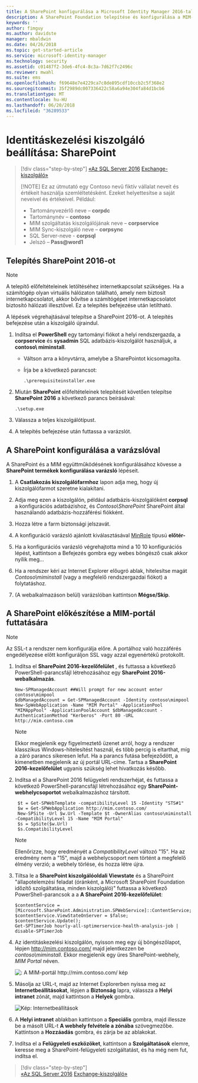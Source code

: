 ```yaml
---
title: A SharePoint konfigurálása a Microsoft Identity Manager 2016-tal való használathoz | Microsoft Docs
description: A SharePoint Foundation telepítése és konfigurálása a MIM-portál oldalának üzemeltetéséhez.
keywords: ''
author: fimguy
ms.author: davidste
manager: mbaldwin
ms.date: 04/26/2018
ms.topic: get-started-article
ms.service: microsoft-identity-manager
ms.technology: security
ms.assetid: c01487f2-3de6-4fc4-8c3a-7d62f7c2496c
ms.reviewer: mwahl
ms.suite: ems
ms.openlocfilehash: f69648e7e4229ca7c8de895cdf10ccb2c5f368e2
ms.sourcegitcommit: 35f2989dc007336422c58a6a94e304fa84d1bcb6
ms.translationtype: MT
ms.contentlocale: hu-HU
ms.lasthandoff: 06/20/2018
ms.locfileid: "36289533"
---
```

# <a name="set-up-an-identity-management-server-sharepoint"></a>Identitáskezelési kiszolgáló beállítása: SharePoint

> [!div class="step-by-step"]
> [«Az SQL Server 2016](prepare-server-sql2016.md)
> [Exchange-kiszolgáló»](prepare-server-exchange.md)
> 
> [!NOTE]
> Ez az útmutató egy Contoso nevű fiktív vállalat neveit és értékeit használja szemléltetésként. Ezeket helyettesítse a saját neveivel és értékeivel. Például:
> - Tartományvezérlő neve – **corpdc**
> - Tartománynév – **contoso**
> - MIM szolgáltatás kiszolgálójának neve – **corpservice**
> - MIM Sync-kiszolgáló neve – **corpsync**
> - SQL Server-neve - **corpsql**
> - Jelszó – <strong>Pass@word1</strong>


## <a name="install-sharepoint-2016"></a>Telepítés **SharePoint 2016-ot**

> [!NOTE]
> A telepítő előfeltételeinek letöltéséhez internetkapcsolat szükséges. Ha a számítógép olyan virtuális hálózaton található, amely nem biztosít internetkapcsolatot, akkor bővítse a számítógépet internetkapcsolatot biztosító hálózati illesztővel. Ez a telepítés befejezése után letiltható.

A lépések végrehajtásával telepítse a SharePoint 2016-ot. A telepítés befejezése után a kiszolgáló újraindul.

1.  Indítsa el **PowerShell** egy tartományi fiókot a helyi rendszergazda, a **corpservice** és **sysadmin** SQL adatbázis-kiszolgálót használjuk, a **contoso\ miminstall**.

    -   Váltson arra a könyvtárra, amelybe a SharePointot kicsomagolta.

    -   Írja be a következő parancsot:

        ```
        .\prerequisiteinstaller.exe
        ```

2.  Miután **SharePoint** előfeltételeinek telepítését követően telepítse **SharePoint 2016** a következő parancs beírásával:

    ```
    .\setup.exe
    ```

3.  Válassza a teljes kiszolgálótípust.

4.  A telepítés befejezése után futtassa a varázslót.

## <a name="run-the-wizard-to-configure-sharepoint"></a>A SharePoint konfigurálása a varázslóval

A SharePoint és a MIM együttműködésének konfigurálásához kövesse a **SharePoint termékek konfigurálása varázsló** lépéseit.

1. A **Csatlakozás kiszolgálófarmhoz** lapon adja meg, hogy új kiszolgálófarmot szeretne kialakítani.

2. Adja meg ezen a kiszolgálón, például adatbázis-kiszolgálóként **corpsql** a konfigurációs adatbázishoz, és *Contoso\SharePoint* SharePoint által használandó adatbázis-hozzáférési fiókként.
3. Hozza létre a farm biztonsági jelszavát.

4. A konfiguráció varázsló ajánlott kiválasztásával [MinRole](https://docs.microsoft.com/en-us/sharepoint/install/overview-of-minrole-server-roles-in-sharepoint-server-2016) típusú **előtér-**

5. Ha a konfigurációs varázsló végrehajtotta mind a 10 10 konfigurációs lépést, kattintson a Befejezés gombra egy webes böngésző csak akkor nyílik meg...

6. Ha a rendszer kéri az Internet Explorer előugró ablak, hitelesítse magát *Contoso\miminstall* (vagy a megfelelő rendszergazdai fiókot) a folytatáshoz.

7. (A webalkalmazáson belül) varázslóban kattintson **Mégse/Skip**.


## <a name="prepare-sharepoint-to-host-the-mim-portal"></a>A SharePoint előkészítése a MIM-portál futtatására

> [!NOTE]
> Az SSL-t a rendszer nem konfigurálja előre. A portálhoz való hozzáférés engedélyezése előtt konfiguráljon SSL vagy azzal egyenértékű protokollt.

1. Indítsa el **SharePoint 2016-kezelőfelület** , és futtassa a következő PowerShell-parancsfájl létrehozásához egy **SharePoint 2016-webalkalmazás**.

    ```
    New-SPManagedAccount ##Will prompt for new account enter contoso\mimpool 
    $dbManagedAccount = Get-SPManagedAccount -Identity contoso\mimpool
    New-SpWebApplication -Name "MIM Portal" -ApplicationPool "MIMAppPool" -ApplicationPoolAccount $dbManagedAccount -AuthenticationMethod "Kerberos" -Port 80 -URL http://mim.contoso.com
    ```

    > [!NOTE]
    > Ekkor megjelenik egy figyelmeztető üzenet arról, hogy a rendszer klasszikus Windows-hitelesítést használ, és több percig is eltarthat, míg a záró parancs sikeresen lefut. Ha a parancs futása befejeződött, a kimenetben megjelenik az új portál URL-címe. Tartsa a **SharePoint 2016-kezelőfelület** ugyanis szükség lehet hivatkozás később.

2. Indítsa el a SharePoint 2016 felügyeleti rendszerhéjat, és futtassa a következő PowerShell-parancsfájl létrehozásához egy **SharePoint-webhelycsoportot** webalkalmazáshoz társított.

   ```
    $t = Get-SPWebTemplate -compatibilityLevel 15 -Identity "STS#1"
    $w = Get-SPWebApplication http://mim.contoso.com/
    New-SPSite -Url $w.Url -Template $t -OwnerAlias contoso\miminstall -CompatibilityLevel 15 -Name "MIM Portal"
    $s = SpSite($w.Url)
    $s.CompatibilityLevel
   ```

   > [!NOTE]
   > Ellenőrizze, hogy eredményét a *CompatibilityLevel* változó "15". Ha az eredmény nem a "15", majd a webhelycsoport nem történt a megfelelő élmény verzió; a webhely törlése, és hozza létre újra.

3. Tiltsa le a **SharePoint kiszolgálóoldali Viewstate** és a SharePoint "állapotelemzési feladat (óránként, a Microsoft SharePoint Foundation időzítő szolgáltatása, minden kiszolgáló)" futtassa a következő PowerShell-parancsok a a  **A SharePoint 2016-kezelőfelület**:

   ```
   $contentService = [Microsoft.SharePoint.Administration.SPWebService]::ContentService;
   $contentService.ViewStateOnServer = $false;
   $contentService.Update();
   Get-SPTimerJob hourly-all-sptimerservice-health-analysis-job | disable-SPTimerJob
   ```

4. Az identitáskezelési kiszolgálón, nyisson meg egy új böngészőlapot, lépjen http://mim.contoso.com/ majd jelentkezzen be *contoso\miminstall*.  Ekkor megjelenik egy üres SharePoint-webhely, *MIM Portal* néven.

    ![: A MIM-portál http://mim.contoso.com/ kép](media/prepare-server-sharepoint/MIM_DeploySP1new.png)

5. Másolja az URL-t, majd az Internet Explorerben nyissa meg az **Internetbeállításokat**, lépjen a **Biztonság** lapra, válassza a **Helyi intranet** zónát, majd kattintson a **Helyek** gombra.

    ![Kép: Internetbeállítások](media/MIM-DeploySP2.png)

6. A **Helyi intranet** ablakban kattintson a **Speciális** gombra, majd illessze be a másolt URL-t **A webhely felvétele a zónába** szövegmezőbe. Kattintson a **Hozzáadás** gombra, és zárja be az ablakokat.

7. Indítsa el a **Felügyeleti eszközöket**, kattintson a **Szolgáltatások** elemre, keresse meg a SharePoint-felügyeleti szolgáltatást, és ha még nem fut, indítsa el.

> [!div class="step-by-step"]  
> [«Az SQL Server 2016](prepare-server-sql2016.md)
> [Exchange-kiszolgáló»](prepare-server-exchange.md)
